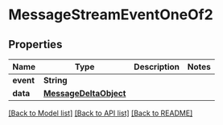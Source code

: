 # MessageStreamEventOneOf2

## Properties
Name | Type | Description | Notes
------------ | ------------- | ------------- | -------------
**event** | **String** |  | 
**data** | [**MessageDeltaObject**](MessageDeltaObject.md) |  | 

[[Back to Model list]](../README.md#documentation-for-models) [[Back to API list]](../README.md#documentation-for-api-endpoints) [[Back to README]](../README.md)


